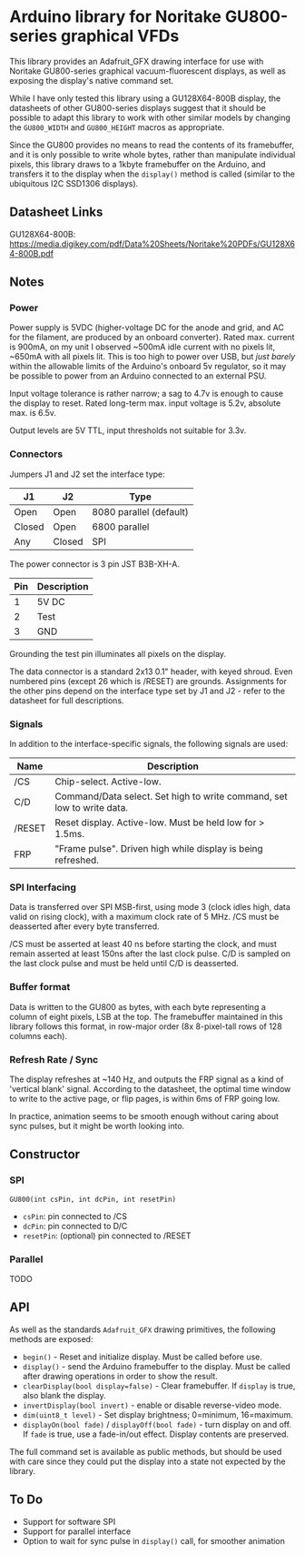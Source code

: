 # Arduino library for Noritake GU800-series graphical VFDs

This library provides an Adafruit_GFX drawing interface for use with Noritake
GU800-series graphical vacuum-fluorescent displays, as well as exposing the
display's native command set.

While I have only tested this library using a GU128X64-800B display, the
datasheets of other GU800-series displays suggest that it should be possible to
adapt this library to work with other similar models by changing the
`GU800_WIDTH` and `GU800_HEIGHT` macros as appropriate.

Since the GU800 provides no means to read the contents of its framebuffer, and
it is only possible to write whole bytes, rather than manipulate individual
pixels, this library draws to a 1kbyte framebuffer on the Arduino, and transfers
it to the display when the `display()` method is called (similar to the
ubiquitous I2C SSD1306 displays).

## Datasheet Links

GU128X64-800B: https://media.digikey.com/pdf/Data%20Sheets/Noritake%20PDFs/GU128X64-800B.pdf

## Notes

### Power

Power supply is 5VDC (higher-voltage DC for the anode and grid, and AC for the
filament, are produced by an onboard converter). Rated max. current is 900mA, on
my unit I observed ~500mA idle current with no pixels lit, ~650mA with all
pixels lit. This is too high to power over USB, but *just barely* within the
allowable limits of the Arduino's onboard 5v regulator, so it may be possible to
power from an Arduino connected to an external PSU.

Input voltage tolerance is rather narrow; a sag to 4.7v is enough to cause the
display to reset. Rated long-term max. input voltage is 5.2v, absolute max. is
6.5v.

Output levels are 5V TTL, input thresholds not suitable for 3.3v.

### Connectors

Jumpers J1 and J2 set the interface type:

| J1     | J2     | Type                    |
|--------|--------|-------------------------|
| Open   | Open   | 8080 parallel (default) |
| Closed | Open   | 6800 parallel           |
| Any    | Closed | SPI                     |

The power connector is 3 pin JST B3B-XH-A.

| Pin | Description |
|-----|-------------|
| 1   | 5V DC       |
| 2   | Test        |
| 3   | GND         |

Grounding the test pin illuminates all pixels on the display.

The data connector is a standard 2x13 0.1" header, with keyed shroud. Even numbered
pins (except 26 which is /RESET) are grounds. Assignments for the other pins
depend on the interface type set by J1 and J2 - refer to the datasheet for full
descriptions.

### Signals

In addition to the interface-specific signals, the following signals are used:

| Name   | Description                                                            |
|--------|------------------------------------------------------------------------|
| /CS    | Chip-select. Active-low.                                               |
| C/D    | Command/Data select. Set high to write command, set low to write data. |
| /RESET | Reset display. Active-low. Must be held low for > 1.5ms.               |
| FRP    | "Frame pulse". Driven high while display is being refreshed.           |

### SPI Interfacing

Data is transferred over SPI MSB-first, using mode 3 (clock idles high, data
valid on rising clock), with a maximum clock rate of 5 MHz. /CS must be
deasserted after every byte transferred.

/CS must be asserted at least 40 ns before starting the clock, and must remain
asserted at least 150ns after the last clock pulse. C/D is sampled on the last
clock pulse and must be held until C/D is deasserted.

### Buffer format

Data is written to the GU800 as bytes, with each byte representing a column of
eight pixels, LSB at the top. The framebuffer maintained in this library follows
this format, in row-major order (8x 8-pixel-tall rows of 128 columns each).

### Refresh Rate / Sync

The display refreshes at ~140 Hz, and outputs the FRP signal as a kind of
'vertical blank' signal. According to the datasheet, the optimal time window to
write to the active page, or flip pages, is within 6ms of FRP going low.

In practice, animation seems to be smooth enough without caring about sync
pulses, but it might be worth looking into.

## Constructor

### SPI

`GU800(int csPin, int dcPin, int resetPin)`

* `csPin`: pin connected to /CS
* `dcPin`: pin connected to D/C
* `resetPin`: (optional) pin connected to /RESET

### Parallel

TODO

## API

As well as the standards `Adafruit_GFX` drawing primitives, the following
methods are exposed:

* `begin()` - Reset and initialize display. Must be called before use.
* `display()` - send the Arduino framebuffer to the display. Must be called
  after drawing operations in order to show the result.
* `clearDisplay(bool display=false)` - Clear framebuffer. If `display` is true,
  also blank the display.
* `invertDisplay(bool invert)` - enable or disable reverse-video mode.
* `dim(uint8_t level)` - Set display brightness; 0=minimum, 16=maximum.
* `displayOn(bool fade)` / `displayOff(bool fade)` - turn display on and off. If
  `fade` is true, use a fade-in/out effect. Display contents are
  preserved.

The full command set is available as public methods, but should be used with
care since they could put the display into a state not expected by the library.

## To Do

* Support for software SPI
* Support for parallel interface
* Option to wait for sync pulse in `display()` call, for smoother animation